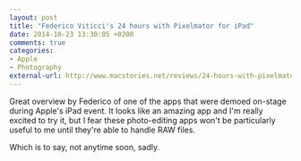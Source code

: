 ```yaml
---
layout: post
title: "Federico Viticci's 24 hours with Pixelmator for iPad"
date: 2014-10-23 13:30:05 +0200
comments: true
categories: 
- Apple
- Photography
external-url: http://www.macstories.net/reviews/24-hours-with-pixelmator-for-ipad/
---
```


Great overview by Federico of one of the apps that were demoed on-stage during Apple's iPad event. It looks like an amazing app and I'm really excited to try it, but I fear these photo-editing apps won't be particularly useful to me until they're able to handle RAW files.

Which is to say, not anytime soon, sadly.